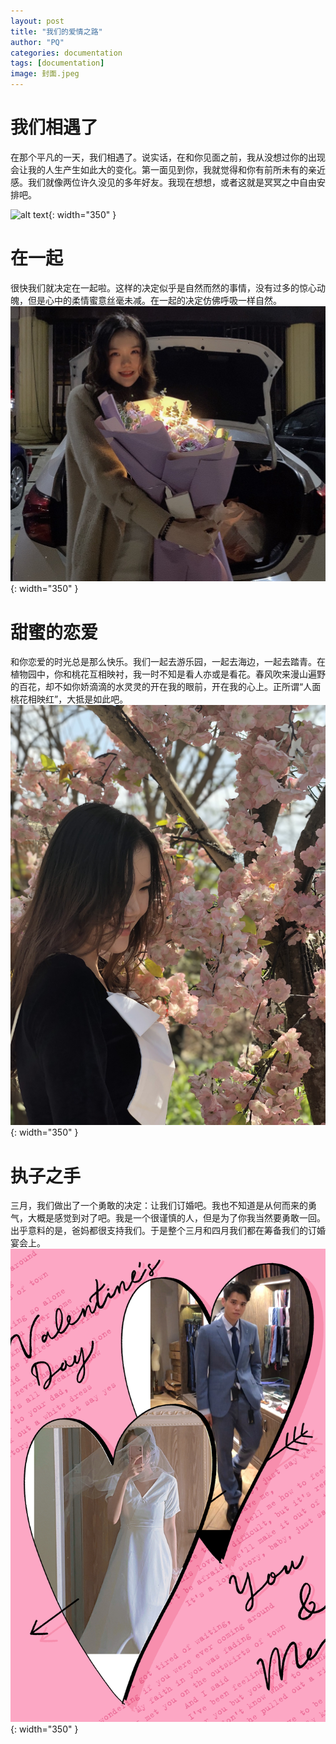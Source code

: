 ```yaml
---
layout: post
title: "我们的爱情之路"
author: "PQ"
categories: documentation
tags: [documentation]
image: 封面.jpeg
---
```


# 我们相遇了

在那个平凡的一天，我们相遇了。说实话，在和你见面之前，我从没想过你的出现会让我的人生产生如此大的变化。第一面见到你，我就觉得和你有前所未有的亲近感。我们就像两位许久没见的多年好友。我现在想想，或者这就是冥冥之中自由安排吧。

![alt text](assets/img/IMG_7271.png){: width="350" }


# 在一起
很快我们就决定在一起啦。这样的决定似乎是自然而然的事情，没有过多的惊心动魄，但是心中的柔情蜜意丝毫未减。在一起的决定仿佛呼吸一样自然。
![alt text](assets/img/IMG_7543.JPG){: width="350" }
<!-- <a href="assets/img/IMG_7543.JPG" width='250' height='YYY' alt='steam-fish-1'> -->


# 甜蜜的恋爱
和你恋爱的时光总是那么快乐。我们一起去游乐园，一起去海边，一起去踏青。在植物园中，你和桃花互相映衬，我一时不知是看人亦或是看花。春风吹来漫山遍野的百花，却不如你娇滴滴的水灵灵的开在我的眼前，开在我的心上。正所谓“人面桃花相映红”，大抵是如此吧。
![alt text](assets/img/IMG_7700.jpg){: width="350" }

# 执子之手
三月，我们做出了一个勇敢的决定：让我们订婚吧。我也不知道是从何而来的勇气，大概是感觉到对了吧。我是一个很谨慎的人，但是为了你我当然要勇敢一回。出乎意料的是，爸妈都很支持我们。于是整个三月和四月我们都在筹备我们的订婚宴会上。
![alt text](assets/img/IMG_8285.JPG){: width="350" }

<!-- https://www.youtube.com/watch?v=hz5VJerhvlE -->